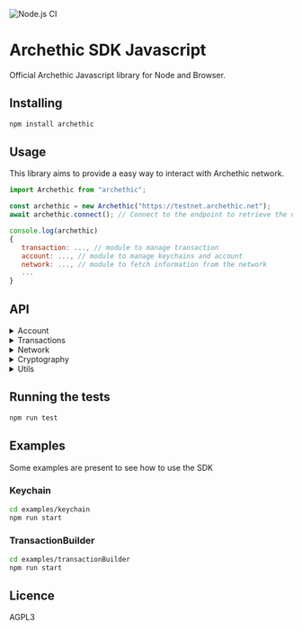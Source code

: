 ![Node.js CI](https://github.com/archethic-foundation/libjs/workflows/Node.js%20CI/badge.svg?branch=master)

# Archethic SDK Javascript

Official Archethic Javascript library for Node and Browser.

## Installing

```bash
npm install archethic
```

## Usage

This library aims to provide a easy way to interact with Archethic network.

```js
import Archethic from "archethic";

const archethic = new Archethic("https://testnet.archethic.net");
await archethic.connect(); // Connect to the endpoint to retrieve the nearest endpoints

console.log(archethic)
{
   transaction: ..., // module to manage transaction
   account: ..., // module to manage keychains and account
   network: ..., // module to fetch information from the network
   ...
}
```

## API

  <details>
   <summary>Account</summary>

### newKeychainTransaction(seed, authorizedPublicKeys)

Creates a new transaction to build a keychain by embedding the on-chain encrypted wallet.

- `seed` Keychain's seed
- `authorizedPublicKeys` List of authorized public keys able to decrypt the wallet

```js
import Archethic from "archethic";

const archethic = new Archethic("https://testnet.archethic.net");
const tx = archethic.account.newKeychainTransaction("myseed", [
  authorizedPublicKey,
]);

// The transaction can then be signed with origin private key
```

### newAccessKeychainTransaction(seed, keychainAddress)

Creates a new keychain access transaction to allow a seed and its key to access a keychain

- `seed` Keychain access's seed
- `keychainAddress` Keychain's tx address
- `originPrivateKey` Key to make the origin signature of the transaction

```js
import Archethic from "archethic";

const archethic = new Archethic("https://testnet.archethic.net");
const tx = archethic.account.newAccessKeychainTransaction("myseed", keychainAddress);

// The transaction can then be signed with origin private key
#### getKeychain(seed, endpoint)
```

### getKeychain(seed)

Retrieve a keychain from the keychain access transaction and decrypt the wallet to retrieve the services associated

- `seed` Keychain access's seed

```js
import Archethic from "archethic"

const archethic = new Archethic("https://testnet.archethic.net")
await archethic.connect()

const keychain = await archethic.account.getKeychain(accessKeychainSeed)
console.log(keychain)
{
  version: 1,
  seed: "masterKeychainSeed",
  services: {
    uco: {
      derivationPath: "m/650'/0/0"
    }
  }
}
```

**Once retreived the keychain provide the following methods:**

#### buildTransaction(tx, service, index)

Generate `address`, `previousPublicKey`, `previousSignature` of the transaction and
serialize it using a custom binary protocol, based on the derivation path, curve and hash algo of the service given in param.

- `tx` is an instance of `TransactionBuilder`
- `service` is the service name to use for getting the derivation path, the curve and the hash algo
- `index` is the number of transactions in the chain, to generate the actual and the next public key (see the cryptography section)

Return is the signed `TransactionBuilder`. Notice that the function also sign the `TransactionBuilder` given in param, so getting the return is not mandatory

```js
import Archethic from "archethic";

const archethic = new Archethic("https://testnet.archethic.net");
await archethic.connect();

const keychain = await archethic.account.getKeychain(accessKeychainSeed);

const index = archethic.transaction.getTransactionIndex(
  keychain.deriveAddress("uco", 0)
);
/*const signedTx =*/ keychain.buildTransaction(tx, "uco", index);
```

#### deriveAddress(service, index)

Derive an address for the given service at the index given

- `service`: Service name to identify the derivation path to use
- `index`: Chain index to derive (default to 0)

```js
import Archethic from "archethic";

const archethic = new Archethic("https://testnet.archethic.net");
await archethic.connect();

const keychain = await archethic.account.getKeychain(accessKeychainSeed);
const genesisUCOAddress = keychain.deriveAddress("uco", 0);
```

#### deriveKeypair(service, index)

Derive a keypair for the given service at the index given

- `service`: Service name to identify the derivation path to use
- `index`: Chain index to derive (default to 0)

```js
import Archethic from "archethic";

const archethic = new Archethic("https://testnet.archethic.net");
await archethic.connect();

const keychain = await archethic.account.getKeychain(accessKeychainSeed);
const { publicKey } = keychain.deriveKeypair("uco", 0);
```

#### toDID()

Return a Decentralized Identity document from the keychain. (This is used in the transaction's content of the keychain tx)

```js
import Archethic from "archethic";

const archethic = new Archethic("https://testnet.archethic.net");
await archethic.connect();

const keychain = await archethic.account.getKeychain(accessKeychainSeed);
const did  = keychain.toDID()
console.log(did)
{
  "@context": [
     "https://www.w3.org/ns/did/v1"
  ],
  "id": "did:archethic:keychain_address",
  "authentification": servicesMaterials, //list of public keys of the services
  "verificationMethod": servicesMaterials //list of public keys of the services
}
```

#### addService(name, derivationPath, curve, hashAlgo)

Add a service into the keychain

- `name`: Name of the service to add
- `derivationPath`: Crypto derivation path
- `curve`: Elliptic curve to use
- `hashAlgo`: Hash algo

```js
import Archethic from "archethic";

const archethic = new Archethic("https://testnet.archethic.net");
await archethic.connect();

const keychain = await archethic.account.getKeychain(accessKeychainSeed);
keychain.addService("nft1", "m/650'/1/0")
console.log(keychain)
{
  version: 1,
  seed: "mymasterseed",
  services: {
    uco: {
      derivationPath: "m/650'/0/0",
      curve: "ed25519",
      hashAlgo: "sha256"
    },
    nft1: {
      derivationPath: "m/650'/1/0",
      curve: "ed25519",
      hashAlgo: "sha256"
    }
  }
}
```

  </details>

  <details>
    <summary>Transactions</summary>

### new()

To create a new transaction instance to build and to send to the network

```js
import Archethic from "archethic";
const archethic = new Archethic("https://testnet.archethic.net");

const txBuilder = archethic.transaction.new();
```

The transaction builder instance contains the following methods:

#### setType(type)

Define the transaction type

- `type` is the string defining the type of transaction to generate ("keychain", "keychain_access", "transfer", "hosting", "code_proposal", "code_approval", "token")

#### setCode(code)

Add the code in the `data.code` section of the transaction

- `code` is a string defining the smart contract

#### setContent(content)

Add the content in the `data.content` section of the transaction

- `content` is a string defining the smart contract

#### addOwnership(secret, authorizedKeys)

Add an ownership in the `data.ownerships` section of the transaction with a secret and its related authorized public keys to be able to decrypt it.
This aims to prove the ownership or the delegatation of some secret to a given list of public keys.

- `secret` is the hexadecimal encoding or Uint8Array representing the encrypted secret
- `authorizedKeys` is a list of object represented by - `publicKey` is the hexadecimal encoding or Uint8Array representing the public key - `encryptedSecretKey` is the hexadecimal encoding or Uint8Array representing the secret key encrypted with the public key (see `ecEncrypt`)

#### addUCOTransfer(to, amount)

Add a UCO transfer to the `data.ledger.uco.transfers` section of the transaction

- `to` is hexadecimal encoding or Uint8Array representing the transaction address (recipient) to receive the funds
- `amount` is the number of uco to send (float)

#### addTokenTransfer(to, amount, token_address, token_id)

Add a token transfer to the `data.ledger.token.transfers` section of the transaction

- `to` is hexadecimal encoding or Uint8Array representing the transaction address (recipient) to receive the funds
- `amount` is the number of uco to send (float)
- `token_address` is hexadecimal encoding or Uint8Array representing the token's address to spend
- `token_id` is the ID of the token to send (default to: 0)

#### addRecipient(to)

Add a recipient (for non UCO transfers, ie. smart contract interaction) to the `data.recipient` section of the transaction

- `to` is hexadecimal encoding or Uint8Array representing the transaction address (recipient)

#### build(seed, index, curve, hashAlgo)

Generate `address`, `previousPublicKey`, `previousSignature` of the transaction and
serialize it using a custom binary protocol.

- `seed` is hexadecimal encoding or Uint8Array representing the transaction chain seed to be able to derive and generate the keys
- `index` is the number of transactions in the chain, to generate the actual and the next public key (see below the cryptography section)
- `curve` is the elliptic curve to use for the key generation (can be "ed25519", "P256", "secp256k1") - default o "P256"
- `hashAlgo` is the hash algorithm to use to generate the address (can be "sha256", "sha512", "sha3-256", "sha3-512", "bake2b") - default to "sha256"

```js
import Archethic from "archethic";
const archethic = new Archethic("https://testnet.archethic.net");

const tx = archethic.transaction
  .new()
  .setType("transfer")
  .addUCOTransfer(
    "0000b1d3750edb9381c96b1a975a55b5b4e4fb37bfab104c10b0b6c9a00433ec4646",
    0.42
  )
  .build("mysuperpassphraseorseed", 0);
```

#### originSign(privateKey)

Sign the transaction with an origin device private key

- `privateKey` is hexadecimal encoding or Uint8Array representing the private key to generate the origin signature to able to perform the ProofOfWork and authorize the transaction

```js
import Archethic from "archethic";
const archethic = new Archethic("https://testnet.archethic.net");

const tx = archethic.transaction
  .new()
  .setType("transfer")
  .addUCOTransfer(
    "0000b1d3750edb9381c96b1a975a55b5b4e4fb37bfab104c10b0b6c9a00433ec4646",
    0.42
  )
  .build("mysuperpassphraseorseed", 0);
  .originSign(originPrivateKey);
```

#### toJSON()

Export the transaction generated into JSON

```js
import Archethic from "archethic";
const archethic = new Archethic("https://testnet.archethic.net");

const tx = archethic.transaction
  .new()
  .setType("transfer")
  .addUCOTransfer(
    "0000b1d3750edb9381c96b1a975a55b5b4e4fb37bfab104c10b0b6c9a00433ec4646",
    0.42
  )
  .build("mysuperpassphraseorseed", 0);
  .toJSON();
```

### Interacting with other signer (hardware for example)

#### previousSignaturePayload()

Get an Uint8Array payload to be signed with user seed

```js
import Archethic from "archethic";
const archethic = new Archethic("https://testnet.archethic.net");

const tx = archethic.transaction
  .new()
  .setType("transfer")
  .addUCOTransfer(
    "0000b1d3750edb9381c96b1a975a55b5b4e4fb37bfab104c10b0b6c9a00433ec4646",
    0.42
  );

const signaturePayload = tx.previousSignaturePayload();
```

#### setPreviousSignatureAndPreviousPublicKey(prevSign, prevPubKey)

Setter method for the transaction's previous signature and previous public key.

- `prevSign` is hexadecimal encoding or Uint8Array previous signature of the transaction
- `prevPubKey` is hexadecimal encoding or Uint8Array previous public key of the transaction

```js
import Archethic from "archethic";
const archethic = new Archethic("https://testnet.archethic.net");

const tx = archethic.transaction
  .new()
  .setType("transfer")
  .addUCOTransfer(
    "0000b1d3750edb9381c96b1a975a55b5b4e4fb37bfab104c10b0b6c9a00433ec4646",
    0.42
  );

const signaturePayload = tx.previousSignaturePayload();
const prevSign = someFunctionToGetSignature(signaturePayload);
const prevPubKey = someFunctionToGetPubKey();
tx.setPreviousSignatureAndPreviousPublicKey(prevSign, prevPubKey);
```

#### setAddress(address)

Setter method for the transaction's address.

```js
import Archethic from "archethic";
const archethic = new Archethic("https://testnet.archethic.net");

const tx = archethic.transaction
  .new()
  .setType("transfer")
  .addUCOTransfer(
    "0000b1d3750edb9381c96b1a975a55b5b4e4fb37bfab104c10b0b6c9a00433ec4646",
    0.42
  );

const txAddress = someFunctionToGetTxAddress();
tx.setAddress(txAddress);
```

#### originSignaturePayload()

Get an Uint8Array payload to be signed with the origin private key of the device.

```js
import Archethic from "archethic";
const archethic = new Archethic("https://testnet.archethic.net");

const tx = archethic.transaction
  .new()
  .setType("transfer")
  .addUCOTransfer(
    "0000b1d3750edb9381c96b1a975a55b5b4e4fb37bfab104c10b0b6c9a00433ec4646",
    0.42
  );

const originPayload = tx.originSignaturePayload();
```

#### setOriginSign(signature)

Setter method for the transaction's origin signature.

```js
import Archethic from "archethic";
const archethic = new Archethic("https://testnet.archethic.net");

const tx = archethic.transaction
  .new()
  .setType("transfer")
  .addUCOTransfer(
    "0000b1d3750edb9381c96b1a975a55b5b4e4fb37bfab104c10b0b6c9a00433ec4646",
    0.42
  )
  .build("mysuperpassphraseorseed", 0);

const originPayload = tx.originSignaturePayload();
const originSignature = someFunctionToGetSignature(originPayload);
tx.setOriginSign(originSignature);
```

#### send(confirmationThreshold, timeout)

- `confirmationThreshold` is a percentage (0 to 100) where the transaction is considered as validated. This is used to trigger `requiredConfirmation` event. Default value is to 100. This parameter is not mandatory
- `timeout` is the number of second to wait until timeout event is triggered. Default value is to 60 sec. This parameter is not mandatory

Send a transaction to the endpoint and subscribe the node to get confirmation or validation error.
When an update of the validation is received from the subscription, some events are triggered and associated function are called (see function **on** bellow)

```js
import Archethic from "archethic";
const archethic = new Archethic("https://testnet.archethic.net");

const tx = archethic.transaction
  .new()
  .setType("transfer")
  .addUCOTransfer(
    "0000b1d3750edb9381c96b1a975a55b5b4e4fb37bfab104c10b0b6c9a00433ec4646",
    0.42
  )
  .build("mysuperpassphraseorseed", 0)
  .originSign(privateKey)
  .on("confirmation", (nbConf, maxConf) => console.log(nbConf, maxConf))
  .send();
```

#### on(event, handler)

Subscribe to a specific event.

- `event` is the name of the event to subscribe
- `handler` is a function which will be called when event is triggered

available events:

- `'sent'` triggered when transaction is sent. handler param: no parameter
- `'confirmation'` triggered when a new replication is received. handler params: number of replication, maximum number of replication expected
- `'fullConfirmation'` triggered when the number of replication = the number of maximum replication expected. handler param: maximum number of replication expected
- `'requiredConfirmation'` triggered when the number of replication is equal or overpass for the first time the maximum replication \* confirmationThreshold. handler param: number of replication
- `'error'` triggered when an error is encountered during validation. handler params: context, reason
  - Context is a string with "INVALID_TRANSACTION" for error in the transaction itself like "Insufficient funds" or "NETWORK_ISSUE" for error in mining like "Consensus error".
- `'timeout'` triggered 60 sec after sending the transaction. Timeout is cleared when `'fullConfirmation'`, `'error'` or `'requiredConfirmation'` events are triggered. handler param: number of replication received yet

Mutiple function can be assigned to a same event. Just call function `on` mutiple times for the same event.

```js
import Archethic from "archethic";
const archethic = new Archethic("https://testnet.archethic.net");

const tx = archethic.transaction
  .new()
  .setType("transfer")
  .addUCOTransfer(
    "0000b1d3750edb9381c96b1a975a55b5b4e4fb37bfab104c10b0b6c9a00433ec4646",
    0.42
  )
  .build("mysuperpassphraseorseed", 0)
  .originSign(privateKey)
  .on("sent", () => console.log("transaction sent !"))
  .on("confirmation", (nbConf, maxConf) => console.log(nbConf, maxConf))
  .on("fullConfirmation", (nbConf) => console.log(nbConf))
  .on("requiredConfirmation", (nbConf) => console.log(nbConf))
  .on("error", (context, reason) => console.log(context, reason))
  .on("timeout", (nbConf) => console.log(nbConf))
  .send(3, 60); // confirmationThreshold: 3, timeout: 60
```

#### unsubscribe(event)

Unsubscribe to a specific event or all events.

- `event` is the name of the event (same as **on** function). This parameter is not mandatory, if the event name is empty all events are unsubscribed.

### getTransactionIndex(address)

Query a node to find the length of the chain to retrieve the transaction index

- `address` Transaction address (in hexadecimal)

```js
import Archethic from "archethic";
const archethic = new Archethic("https://testnet.archethic.net");

await archethic.connect();
const txIndex = await archethic.transaction.getTransactionIndex(
  "00b1d3750edb9381c96b1a975a55b5b4e4fb37bfab104c10b0b6c9a00433ec4646"
);
// 0
```

### getTransactionFee(tx)

Query a node to fetch the tx fee for a given transaction

- `tx` Generated transaction

```js
import Archethic from "archethic"

const archethic = new Archethic("https://testnet.archethic.net")
const tx = ...
const { fee: fee } = await archethic.transaction.getTransactionFee(tx)
```

### getTransactionOwnerships(address)

Query a node to find the ownerships (secrets and authorized keys) to given transaction's address

- `address`: Transaction's address

```js
import Archethic from "archethic";

const archethic = new Archethic("https://testnet.archethic.net");
const ownerships = await archethic.transaction.getTransactionOwnerships(
  tx.address
);
console.log(ownerships)[
  {
    secret: "...",
    authorizedPublicKeys: [
      {
        publicKey: "...",
        encryptedSecretKey: "",
      },
    ],
  }
];
```

  </details>

  <details>
    <summary>Network</summary>

### addOriginKey(originPublicKey, certificate)

Query a node to add a new origin public to be authorized to sign transaction with the corresponding private key (see OriginSign).

- `originPublicKey` is the public key to be added.
- `certificate` is the certificate that prove the public key is allowed to be added.

```js
import Archethic from "archethic";
const archethic = new Archethic("https://testnet.archethic.net");

await archethic.connect();
const response = await archethic.network.addOriginKey(
  originPublicKey,
  certificate
);

console.log(response);
{
  transaction_address: "...";
  status: "pending";
}
```

### getStorageNoncePublicKey()

Fetch the public key of the shared storage node key

```js
import Archethic from "archethic";
const archethic = new Archethic("https://testnet.archethic.net");

await archethic.connect();

const storageNoncePublicKey =
  await archethic.network.getStorageNoncePublicKey();
// 00b1d3750edb9381c96b1a975a55b5b4e4fb37bfab104c10b0b6c9a00433ec4646
```

### getLastOracleData()

Fetch the latest OracleChain data

```js
import Archethic from "archethic"

const archethic = new Archethic("https://testnet.archethic.net")
await archethic.connect()

const oracleData = await archethic.network.getLastOracleData()
console.log(oracleData)
{
  timestamp: ...,
  services: {
    uco: {
      eur: ...,
      usd: ...
    }
  }
}
```

### getOracleDataAt(timestamp)

Fetch the OracleChain data at a given time

- `timestamp`: UNIX timestamp

```js
import Archethic from "archethic"

const archethic = new Archethic("https://testnet.archethic.net")
await archethic.connect()

const oracleData = await archethic.network.getOracleDataAt(timestamp)
console.log(oracleData)
{
  services: {
    uco: {
      eur: ...,
      usd: ...
    }
  }
}
```

### subscribeToOracleUpdates(handler)

Subscribe to get the real time updates of the OracleChain

- `handler`: Callback to handle the new data

```js
import Archethic from "archethic"

const archethic = new Archethic("https://testnet.archethic.net")
await archethic.connect()

await archethic.network.subscribeToOracleUpdates(console.log)
{
  timestamp: ...,
  services: {
    uco: {
      eur: ...,
      usd: ...
    }
  }
}
```

  </details>

  <details>
  <summary>Cryptography</summary>

  <br />

It supports the Archethic Cryptography rules which are:

- Algorithm identification: keys are prepared by metadata bytes to indicate the curve used and the origin of the generation, and hashes are prepended by a byte to indicate the hash algorithm used.
  Those information help during the verification

  ```

      Ed25519   Software Origin   Public key
        |          |              |
        |  |-------|              |
        |  |   |------------------|
        |  |   |
      <<0, 0, 106, 58, 193, 73, 144, 121, 104, 101, 53, 140, 125, 240, 52, 222, 35, 181,
      13, 81, 241, 114, 227, 205, 51, 167, 139, 100, 176, 111, 68, 234, 206, 72>>

       NIST P-256  Software Origin   Public key
        |            |              |
        |  |---------|              |
        |  |  |----------------------
        |  |  |
      <<1, 0, 4, 7, 161, 46, 148, 183, 43, 175, 150, 13, 39, 6, 158, 100, 2, 46, 167,
       101, 222, 82, 108, 56, 71, 28, 192, 188, 104, 154, 182, 87, 11, 218, 58, 107,
      222, 154, 48, 222, 193, 176, 88, 174, 1, 6, 154, 72, 28, 217, 222, 147, 106,
      73, 150, 128, 209, 93, 99, 115, 17, 39, 96, 47, 203, 104, 34>>
  ```

- Key derivation:

  To be able to retrieve previous public key, the Archethic network designs the key derivation through a seed (passphrase) and an index(number of
  previous public keys/transactions).
  The procedure is described as follows:

  ```
  The seed generates a master key and an entropy used in the child keys generation.

                                                             / (256 bytes) Next private key
                        (256 bytes) Master key  --> HMAC-512
                      /                              Key: Master entropy,
    seed --> HASH-512                                Data: Master key + index)
                      \
                       (256 bytes) Master entropy

  ```

### deriveKeyPair(seed, index, curve)

It creates a new keypair into hexadecimal format

- `seed` is hexadecimal encoding or Uint8Array representing the transaction chain seed to be able to derive and generate the keys
- `index` is the number of transactions in the chain, to generate the actual and the next public key (see below the cryptography section)
- `curve` is the elliptic curve to use for the key generation (can be "ed25519", "P256", "secp256k1") - default to: "ed25519"

```js
import { Crypto } from "archethic";
const { publicKey: publicKey, privateKey: privateKey } = Crypto.deriveKeyPair(
  "mysuperpassphraseorseed",
  0
);
// publicKey => 0100048cac473e46edd109c3ef59eec22b9ece9f99a2d0dce1c4ccb31ce0bacec4a9ad246744889fb7c98ea75c0f0ecd60002c07fae92f23382669ca9aff1339f44216
```

### deriveAddress(seed, index, curve, hashAlgo)

It creates a transaction address by extract the public key from the key derivation and hash it into a hexadecimal format

- `seed` is hexadecimal encoding or Uint8Array representing the transaction chain seed to be able to derive and generate the keys
- `index` is the number of transactions in the chain, to generate the actual and the next public key (see below the cryptography section)
- `curve` is the elliptic curve to use for the key generation (can be "ed25519", "P256", "secp256k1") - Default to "ed25519"
- `hashAlgo` is the hash algorithm to create the address (can be "sha256", "sha512", "sha3-256", "sha3-512", "blake2b") - default to "sha256"

```js
import { Crypto } from "archethic";
const address = Crypto.deriveAddress("mysuperpassphraseorseed", 0);
// Address: 00004195d45987f33e5dcb71edfa63438d5e6add655b216acfdd31945d58210fe5d2
```

It creates a new keypair and extract the public key into hexadecimal format

- `seed` is hexadecimal encoding or Uint8Array representing the transaction chain seed to be able to derive and generate the keys
- `index` is the number of transactions in the chain, to generate the actual and the next public key (see below the cryptography section)
- `curve` is the elliptic curve to use for the key generation (can be "ed25519", "P256", "secp256k1")

```js
import { Crypto } from "archethic";
const publicKey = Crypto.derivePublicKey("mysuperpassphraseorseed", 0);
```

### ecEncrypt(data, publicKey)

Perform an ECIES encryption using a public key and a data

- `data` Data to encrypt
- `publicKey` Public key to derive a shared secret and for whom the content must be encrypted

```js
import { Crypto } from "archethic";
const cipher = Crypto.ecEncrypt(
  "dataToEncrypt",
  "0000b1d3750edb9381c96b1a975a55b5b4e4fb37bfab104c10b0b6c9a00433ec4646"
);
```

### aesEncrypt(data, publicKey)

Perform an AES encryption using a key and a data

- `data` Data to encrypt
- `key` Symmetric key

```js
import { Crypto } from "archethic";
const cipher = Crypto.aesEncrypt(
  "dataToEncrypt",
  "0000b1d3750edb9381c96b1a975a55b5b4e4fb37bfab104c10b0b6c9a00433ec4646"
);
```

  </details>
  
  <details>
  <summary>Utils</summary>

### fromBigInt(number)

Convert a big int number to a 8 decimals number (mainly use to display token amount)

```js
import { Utils } from "archethic";
Utils.fromBigInt(1_253_000_000);
// 12.53
```

### originPrivateKey

Getting the default origin Key :

```js
import Archethic, { Utils } from "archethic"
const originPrivateKey = Utils.originPrivateKey

const archethic = new Archethic("https://testnet.archethic.net")

const tx = archethic.transaction.new()
...
tx.originSign(originPrivateKey)
```

  </details>
  
## Running the tests

```bash
npm run test
```

## Examples

Some examples are present to see how to use the SDK

### Keychain

```bash
cd examples/keychain
npm run start
```

### TransactionBuilder

```bash
cd examples/transactionBuilder
npm run start
```

## Licence

AGPL3
